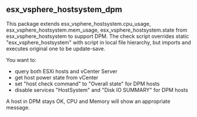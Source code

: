 ## esx_vsphere_hostsystem_dpm

This package extends esx_vsphere_hostsystem.cpu_usage, esx_vsphere_hostsystem.mem_usage, esx_vsphere_hostsystem.state from esx_vsphere_hostsystem to support DPM.
The check script overrides static "esx_vsphere_hostsystem" with script in local file hierarchy, but imports and executes original one to be update-save. 

You want to:
* query both ESXi hosts and vCenter Server
* get host power state from vCenter
* set "host check command" to "Overall state" for DPM hosts
* disable services "HostSystem" and "Disk IO SUMMARY" for DPM hosts

A host in DPM stays OK, CPU and Memory will show an appropriate message.
